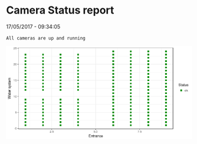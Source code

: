 Camera Status report
================
17/05/2017 - 09:34:05

    All cameras are up and running

![](camreport_files/figure-markdown_github/unnamed-chunk-2-1.png)
